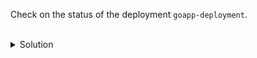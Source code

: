 Check on the status of the deployment `goapp-deployment`. 

<br>
<details><summary>Solution</summary>
<br>

The logs show that the PORT environment variable is not set.
```bash
# get the deployment and pod
k get deploy,po

```


</details>